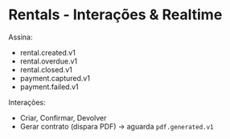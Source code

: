 # Rentals - Interações & Realtime

Assina:

- rental.created.v1
- rental.overdue.v1
- rental.closed.v1
- payment.captured.v1
- payment.failed.v1

Interações:

- Criar, Confirmar, Devolver
- Gerar contrato (dispara PDF) -> aguarda `pdf.generated.v1`
